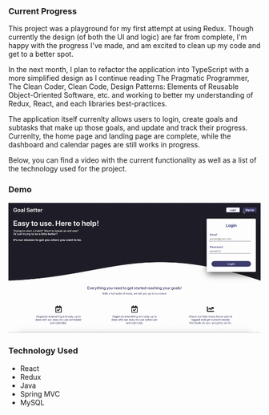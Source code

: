 ### Current Progress
This project was a playground for my first attempt at using Redux. Though currently the design (of both the UI and logic) are far from complete, I'm happy with the progress I've made, and am excited to clean up my code and get to a better spot. 

In the next month, I plan to refactor the application into TypeScript with a more simplified design as I continue reading The Pragmatic Programmer, The Clean Coder, Clean Code, Design Patterns: Elements of Reusable Object-Oriented Software, etc. and working to better my understanding of Redux, React, and each libraries best-practices. 

The application itself currenlty allows users to login, create goals and subtasks that make up those goals, and update and track their progress. Currenlty, the home page and landing page are complete, while the dashboard and calendar pages are still works in progress. 

Below, you can find a video with the current functionality as well as a list of the technology used for the project. 


### Demo
![](goal-setter-mvp.gif)

### Technology Used
<ul>
  <li>React</li>
  <li>Redux</li>
  <li>Java</li>
  <li>Spring MVC</li>
  <li>MySQL</li>
</ul>
